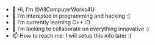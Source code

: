 - 👋 Hi, I’m @AllComputerWorks4U
- 👀 I’m interested in programming and hacking :]
- 🌱 I’m currently learning C++ :D
- 💞️ I’m looking to collaborate on everything innovative :)
- 📫 How to reach me: I will setup this info later :)

<!---
AllComputerWorks4U/AllComputerWorks4U is a ✨ special ✨ repository because its `README.md` (this file) appears on your GitHub profile.
You can click the Preview link to take a look at your changes.
--->
